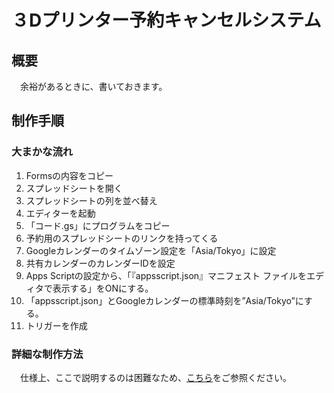 # ３Dプリンター予約キャンセルシステム

## 概要
　余裕があるときに、書いておきます。

## 制作手順
### 大まかな流れ
1. Formsの内容をコピー
2. スプレッドシートを開く
3. スプレッドシートの列を並べ替え
4. エディターを起動
5. 「コード.gs」にプログラムをコピー
6. 予約用のスプレッドシートのリンクを持ってくる
7. Googleカレンダーのタイムゾーン設定を「Asia/Tokyo」に設定
8. 共有カレンダーのカレンダーIDを設定
9. Apps Scriptの設定から、「『appsscript.json』マニフェスト ファイルをエディタで表示する」をONにする。
10. 「appsscript.json」とGoogleカレンダーの標準時刻を”Asia/Tokyo”にする。
11. トリガーを作成

### 詳細な制作方法
　仕様上、ここで説明するのは困難なため、[こちら](https://docs.google.com/presentation/d/1qhq1a0Gp9c_rRTDgAXwwpJ86I5D6EM2H/edit?usp=sharing&ouid=106480420577465092683&rtpof=true&sd=true)をご参照ください。
